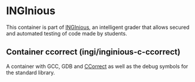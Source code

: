 INGInious
=========

This container is part of [INGInious](https://github.com/UCL-INGI/INGInious), an intelligent grader that allows secured and automated testing of code made by students.

Container ccorrect (ingi/inginious-c-ccorrect)
--------------------------------------------------------

A container with GCC, GDB and [CCorrect](https://github.com/mpostaire/CCorrect) as well as the debug symbols for the standard library.
